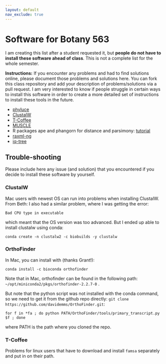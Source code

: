 ```yaml
---
layout: default
nav_exclude: true
---
```


# Software for Botany 563

I am creating this list after a student requested it, but **people do not have to install these software ahead of class**. 
This is not a complete list for the whole semester.


**Instructions:** If you encounter any problems and had to find solutions online, please document those problems and solutions here. You can fork this class repository and add your description of problems/solutions via a pull request. I am very interested to know if people struggle in certain ways to install this software in order to create a more detailed set of instructions to install these tools in the future.


- [phyluce](https://phyluce.readthedocs.io/en/latest/purpose.html)
- [ClustalW](http://www.clustal.org/clustal2/)
- [T-Coffee](http://www.tcoffee.org/Projects/tcoffee/index.html#DOWNLOAD)
- [MUSCLE](https://www.drive5.com/muscle/downloads.htm)
- R packages ape and phangorn for distance and parsimony: [tutorial](https://adegenet.r-forge.r-project.org/files/MSc-intro-phylo.1.1.pdf)
- [raxml-ng](https://github.com/amkozlov/raxml-ng)
- [iq-tree](http://www.iqtree.org/workshop/molevol2019)



## Trouble-shooting

Please include here any issue (and solution) that you encountered if you decide to install these software by yourself.

### ClustalW

Mac users with newest OS can run into problems when installing ClustalW.
From Beth: I also had a similar problem, where I was getting the error:
```
Bad CPU type in executable
```
which meant that the OS version was too advanced. But I ended up able to install clustalw using conda:
```
conda create -n clustalw2 -c biobuilds -y clustalw
```

### OrthoFinder

In Mac, you can install with (thanks Grant!):
```shell
conda install -c bioconda orthofinder
```

Note that in Mac, orthofinder can be found in the following path: `~/opt/miniconda2/pkgs/orthofinder-2.2.7-0` .

But note that the python script was not installed with the conda command, so we need to get it from the github repo directly: `git clone https://github.com/davidemms/OrthoFinder.git`:
```shell
for f in *fa ; do python PATH/OrthoFinder/tools/primary_transcript.py $f ; done
```
where PATH is the path where you cloned the repo.

### T-Coffee

Problems for linux users that have to download and install `famsa` separately and put in on their path.